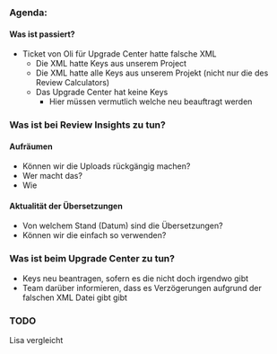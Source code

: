 ### Agenda:

#### Was ist passiert?
- Ticket von Oli für Upgrade Center hatte falsche XML
	- Die XML hatte Keys aus unserem Project
	- Die XML hatte alle Keys aus unserem Projekt (nicht nur die des Review Calculators)
	- Das Upgrade Center hat keine Keys
		- Hier müssen vermutlich welche neu beauftragt werden

### Was ist bei Review Insights zu tun?
#### Aufräumen
- Können wir die Uploads rückgängig machen?
- Wer macht das?
- Wie 

#### Aktualität der Übersetzungen
- Von welchem Stand (Datum) sind die Übersetzungen?
- Können wir die einfach so verwenden?


### Was ist beim Upgrade Center zu tun?
- Keys neu beantragen, sofern es die nicht doch irgendwo gibt
- Team darüber informieren, dass es Verzögerungen aufgrund der falschen XML Datei gibt gibt

### TODO
Lisa vergleicht 